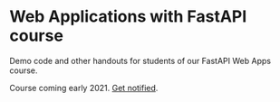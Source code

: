 # Web Applications with FastAPI course

Demo code and other handouts for students of our FastAPI Web Apps course.

Course coming early 2021. [Get notified](https://training.talkpython.fm/getnotified).